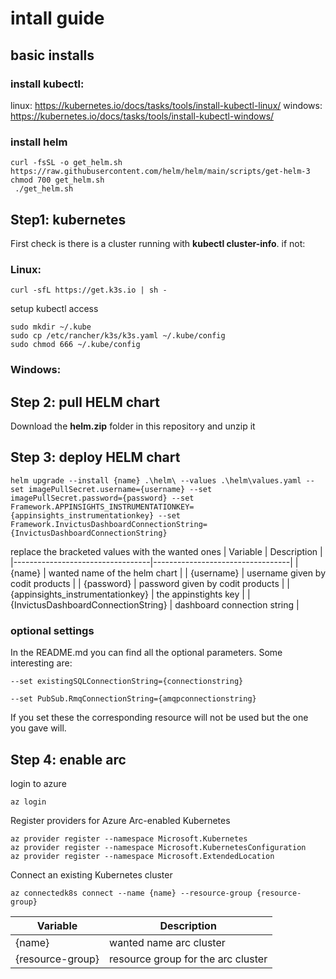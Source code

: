 # intall guide
## basic installs
### install kubectl:  
linux: https://kubernetes.io/docs/tasks/tools/install-kubectl-linux/
windows: https://kubernetes.io/docs/tasks/tools/install-kubectl-windows/
### install helm
<pre><code>curl -fsSL -o get_helm.sh https://raw.githubusercontent.com/helm/helm/main/scripts/get-helm-3
chmod 700 get_helm.sh
 ./get_helm.sh
</code></pre>




## Step1: kubernetes
First check is there is a cluster running with **kubectl cluster-info**. if not:
### Linux:
<pre><code>curl -sfL https://get.k3s.io | sh - 
</code></pre>
setup kubectl access
<pre><code>sudo mkdir ~/.kube
sudo cp /etc/rancher/k3s/k3s.yaml ~/.kube/config
sudo chmod 666 ~/.kube/config
</code></pre>
### Windows:
## Step 2: pull HELM chart
Download the **helm.zip** folder in this repository and unzip it
## Step 3: deploy HELM chart
<pre><code>helm upgrade --install {name} .\helm\ --values .\helm\values.yaml --set imagePullSecret.username={username} --set imagePullSecret.password={password} --set Framework.APPINSIGHTS_INSTRUMENTATIONKEY={appinsights_instrumentationkey} --set Framework.InvictusDashboardConnectionString={InvictusDashboardConnectionString}
</code></pre>
replace the bracketed values with the wanted ones
| Variable                         | Description                      |
|----------------------------------|----------------------------------|
| {name}                           | wanted name of the helm chart    |
| {username}                       | username given by codit products |
| {password}                       | password given by codit products |
| {appinsights_instrumentationkey} | the appinstights key             |
| {InvictusDashboardConnectionString} | dashboard connection string   |


### optional settings
In the README.md you can find all the optional parameters.
Some interesting are:
<pre><code>--set existingSQLConnectionString={connectionstring}</code></pre>
<pre><code>--set PubSub.RmqConnectionString={amqpconnectionstring}</code></pre>
If you set these the corresponding resource will not be used but the one you gave will.
## Step 4: enable arc

login to azure

<pre><code>az login
</code></pre>
Register providers for Azure Arc-enabled Kubernetes
<pre><code>az provider register --namespace Microsoft.Kubernetes
az provider register --namespace Microsoft.KubernetesConfiguration
az provider register --namespace Microsoft.ExtendedLocation
</code></pre>
Connect an existing Kubernetes cluster
<pre><code>az connectedk8s connect --name {name} --resource-group {resource-group}
</code></pre>
| Variable                         | Description                      |
|----------------------------------|----------------------------------|
| {name}                           | wanted name arc cluster    |
| {resource-group}                       | resource group for the arc cluster |
